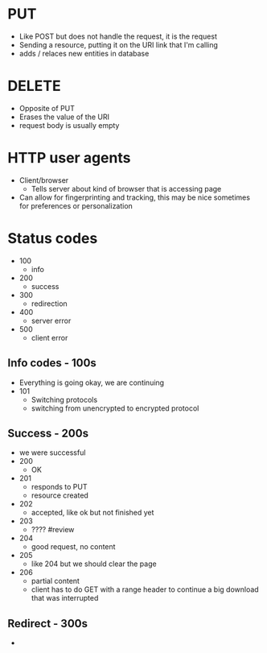 # PUT
- Like POST but does not handle the request, it is the request
- Sending a resource, putting it on the URI link that I'm calling
- adds / relaces new entities in database
# DELETE
- Opposite of PUT
- Erases the value of the URI
- request body is usually empty

# HTTP user agents
- Client/browser
	- Tells server about kind of browser that is accessing page
- Can allow for fingerprinting and tracking, this may be nice sometimes for preferences or personalization
# Status codes
- 100
	- info
- 200
	- success
- 300
	- redirection
- 400
	- server error
- 500
	- client error
## Info codes - 100s
- Everything is going okay, we are continuing
- 101
	- Switching protocols
	- switching from unencrypted to encrypted protocol
## Success - 200s
- we were successful
- 200
	- OK
- 201
	- responds to PUT
	- resource created
- 202
	- accepted, like ok but not finished yet
- 203
	- ???? #review 
- 204
	- good request, no content
- 205
	- like 204 but we should clear the page
- 206
	- partial content
	- client has to do GET with a range header to continue a big download that was interrupted
## Redirect - 300s
- 